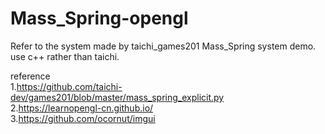 # Mass_Spring-opengl
Refer to the system made by taichi_games201 Mass_Spring system demo.  
use c++ rather than taichi.







reference  
1.https://github.com/taichi-dev/games201/blob/master/mass_spring_explicit.py  
2.https://learnopengl-cn.github.io/  
3.https://github.com/ocornut/imgui
